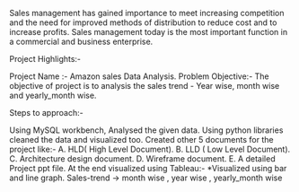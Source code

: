 Sales management has gained importance to meet increasing competition and the need
for improved methods of distribution to reduce cost and to increase profits. Sales
management today is the most important function in a commercial and business
enterprise.

Project Highlights:-

Project Name :- Amazon sales Data Analysis.
Problem Objective:- The objective of project is to analysis the sales trend - Year wise, month wise and yearly_month wise.

Steps to approach:-

Using MySQL workbench, Analysed the given data. 
Using python libraries cleaned the data and visualized too.
Created other 5 documents for the project like:- 
A. HLD( High Level Document).
B. LLD ( Low Level Document). 
C. Architecture design document. 
D. Wireframe document. 
E. A detailed Project ppt file. 
At the end visualized using Tableau:- 
*Visualized using bar and line graph. Sales-trend -> month wise , year wise , yearly_month wise
